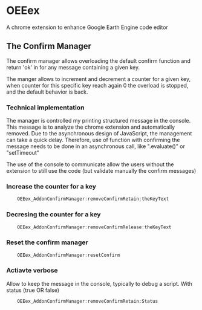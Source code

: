 # OEEex
A chrome extension to enhance Google Earth Engine code editor

## The Confirm Manager
The confirm manager allows overloading the default confirm function and return 'ok' in for any message containing a given key.

The manger allows to increment and decrement a counter for a given key, when counter for this specific key reach again 0 the overload is stopped, and the default behavior is back.

### Technical implementation
The manager is controlled my printing structured message in the console. This message is to analyze the chrome extension and automatically removed. Due to the asynchronous design of JavaScript, the management can take a quick delay. Therefore, use of function with confirming the message needs to be done in an asynchronous call, like ".evaluate()" or "setTimeout"

The use of the console to communicate allow the users without the extension to still use the code (but validate manually the confirm messages)

### Increase the counter for a key
```javascript
	OEEex_AddonConfirmManager:removeConfirmRetain:theKeyText
```

### Decresing the counter for a key
```javascript
	OEEex_AddonConfirmManager:removeConfirmRelease:theKeyText
```

### Reset the confirm manager
```javascript
	OEEex_AddonConfirmManager:resetConfirm
```

### Actiavte verbose 
Allow to keep the message in the console, typically to debug a script. With status (true OR false)
```javascript
	OEEex_AddonConfirmManager:removeConfirmRetain:Status
```
